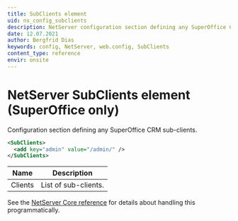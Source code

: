 ```yaml
---
title: SubClients element
uid: ns_config_subclients
description: NetServer configuration section defining any SuperOffice CRM sub-clients.
date: 12.07.2021
author: Bergfrid Dias
keywords: config, NetServer, web.config, SubClients
content_type: reference
envir: onsite
---
```


# NetServer SubClients element (SuperOffice only)

Configuration section defining any SuperOffice CRM sub-clients.

```XML
<SubClients>
  <add key="admin" value="/admin/" />
</SubClients>
```

| Name | Description |
|---|---|
| Clients | List of sub-clients. |

See the [NetServer Core reference][1] for details about handling this programmatically.

<!-- Referenced links -->
[1]: <xref:SuperOffice.Configuration.ConfigFile.SubClients>
